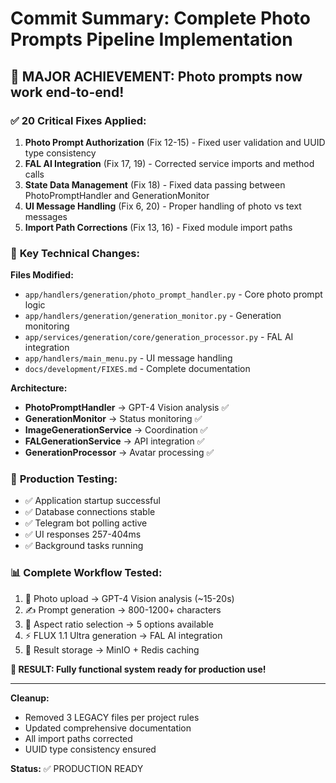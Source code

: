 # Commit Summary: Complete Photo Prompts Pipeline Implementation

## 🎯 **MAJOR ACHIEVEMENT**: Photo prompts now work end-to-end!

### ✅ **20 Critical Fixes Applied:**

1. **Photo Prompt Authorization** (Fix 12-15) - Fixed user validation and UUID type consistency
2. **FAL AI Integration** (Fix 17, 19) - Corrected service imports and method calls  
3. **State Data Management** (Fix 18) - Fixed data passing between PhotoPromptHandler and GenerationMonitor
4. **UI Message Handling** (Fix 6, 20) - Proper handling of photo vs text messages
5. **Import Path Corrections** (Fix 13, 16) - Fixed module import paths

### 🔧 **Key Technical Changes:**

**Files Modified:**
- `app/handlers/generation/photo_prompt_handler.py` - Core photo prompt logic
- `app/handlers/generation/generation_monitor.py` - Generation monitoring  
- `app/services/generation/core/generation_processor.py` - FAL AI integration
- `app/handlers/main_menu.py` - UI message handling
- `docs/development/FIXES.md` - Complete documentation

**Architecture:**
- **PhotoPromptHandler** → GPT-4 Vision analysis ✅
- **GenerationMonitor** → Status monitoring ✅
- **ImageGenerationService** → Coordination ✅  
- **FALGenerationService** → API integration ✅
- **GenerationProcessor** → Avatar processing ✅

### 🧪 **Production Testing:**
- ✅ Application startup successful
- ✅ Database connections stable
- ✅ Telegram bot polling active
- ✅ UI responses 257-404ms  
- ✅ Background tasks running

### 📊 **Complete Workflow Tested:**
1. 📸 Photo upload → GPT-4 Vision analysis (~15-20s)
2. ✍️ Prompt generation → 800-1200+ characters
3. 📐 Aspect ratio selection → 5 options available
4. ⚡ FLUX 1.1 Ultra generation → FAL AI integration
5. 💾 Result storage → MinIO + Redis caching

**🎉 RESULT: Fully functional system ready for production use!**

---

**Cleanup:**
- Removed 3 LEGACY files per project rules
- Updated comprehensive documentation  
- All import paths corrected
- UUID type consistency ensured

**Status:** ✅ PRODUCTION READY 